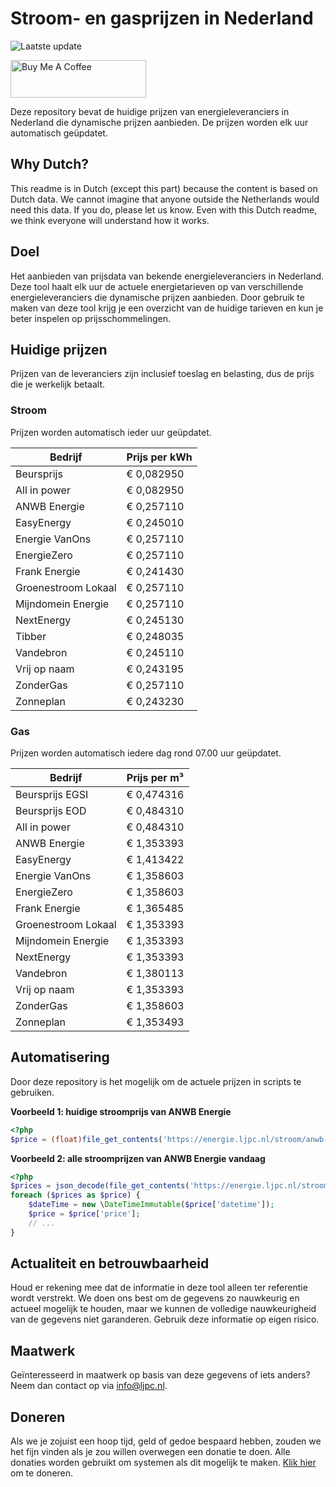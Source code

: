 # Stroom- en gasprijzen in Nederland

![Laatste update](https://img.shields.io/badge/laatste%20update-2025--02--20%2004%3A00%20CET-brightgreen)

<a href="https://www.buymeacoffee.com/Lars-" target="_blank"><img src="https://cdn.buymeacoffee.com/buttons/v2/default-orange.png" alt="Buy Me A Coffee" height="60" style="height: 60px !important;width: 217px !important;" ></a>

Deze repository bevat de huidige prijzen van energieleveranciers in Nederland die dynamische prijzen aanbieden. De prijzen worden elk uur automatisch geüpdatet.

## Why Dutch?

This readme is in Dutch (except this part) because the content is based on Dutch data. We cannot imagine that anyone outside the Netherlands would need this data. If you do, please let us know. Even with this Dutch readme, we think
everyone will understand how it works.

## Doel

Het aanbieden van prijsdata van bekende energieleveranciers in Nederland. Deze tool haalt elk uur de actuele energietarieven op van verschillende energieleveranciers die dynamische prijzen aanbieden. Door gebruik te maken van deze tool
krijg je een overzicht van de huidige tarieven en kun je beter inspelen op prijsschommelingen.

## Huidige prijzen

Prijzen van de leveranciers zijn inclusief toeslag en belasting, dus de prijs die je werkelijk betaalt.

### Stroom

Prijzen worden automatisch ieder uur geüpdatet.

 Bedrijf | Prijs per kWh 
---------|---------------
Beursprijs | € 0,082950
All in power | € 0,082950
ANWB Energie | € 0,257110
EasyEnergy | € 0,245010
Energie VanOns | € 0,257110
EnergieZero | € 0,257110
Frank Energie | € 0,241430
Groenestroom Lokaal | € 0,257110
Mijndomein Energie | € 0,257110
NextEnergy | € 0,245130
Tibber | € 0,248035
Vandebron | € 0,245110
Vrij op naam | € 0,243195
ZonderGas | € 0,257110
Zonneplan | € 0,243230


### Gas

Prijzen worden automatisch iedere dag rond 07.00 uur geüpdatet.

 Bedrijf | Prijs per m³ 
---------|--------------
Beursprijs EGSI | € 0,474316
Beursprijs EOD | € 0,484310
All in power | € 0,484310
ANWB Energie | € 1,353393
EasyEnergy | € 1,413422
Energie VanOns | € 1,358603
EnergieZero | € 1,358603
Frank Energie | € 1,365485
Groenestroom Lokaal | € 1,353393
Mijndomein Energie | € 1,353393
NextEnergy | € 1,353393
Vandebron | € 1,380113
Vrij op naam | € 1,353393
ZonderGas | € 1,358603
Zonneplan | € 1,353493


## Automatisering

Door deze repository is het mogelijk om de actuele prijzen in scripts te gebruiken.

**Voorbeeld 1: huidige stroomprijs van ANWB Energie**

```php
<?php
$price = (float)file_get_contents('https://energie.ljpc.nl/stroom/anwb-energie-nu.txt');

```

**Voorbeeld 2: alle stroomprijzen van ANWB Energie vandaag**

```php
<?php
$prices = json_decode(file_get_contents('https://energie.ljpc.nl/stroom/all-in-power-vandaag.json'),true);
foreach ($prices as $price) {
    $dateTime = new \DateTimeImmutable($price['datetime']);
    $price = $price['price'];
    // ...
}
```

## Actualiteit en betrouwbaarheid

Houd er rekening mee dat de informatie in deze tool alleen ter referentie wordt verstrekt. We doen ons best om de gegevens zo nauwkeurig en actueel mogelijk te houden, maar we kunnen de volledige nauwkeurigheid van de gegevens niet
garanderen. Gebruik deze informatie op eigen risico.

## Maatwerk

Geïnteresseerd in maatwerk op basis van deze gegevens of iets anders? Neem dan contact op
via [info@ljpc.nl](mailto:info@ljpc.nl?subject=Energie%20prijzen).

## Doneren

Als we je zojuist een hoop tijd, geld of gedoe bespaard hebben, zouden we het fijn vinden als je zou willen overwegen een
donatie te doen. Alle donaties worden gebruikt om systemen als dit mogelijk te
maken. [Klik hier](https://www.buymeacoffee.com/Lars-) om te doneren.
